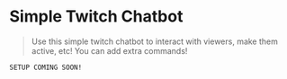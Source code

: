 # Simple Twitch Chatbot
> Use this simple twitch chatbot to interact with viewers, make them active, etc! You can add extra commands!


```SETUP COMING SOON!```
